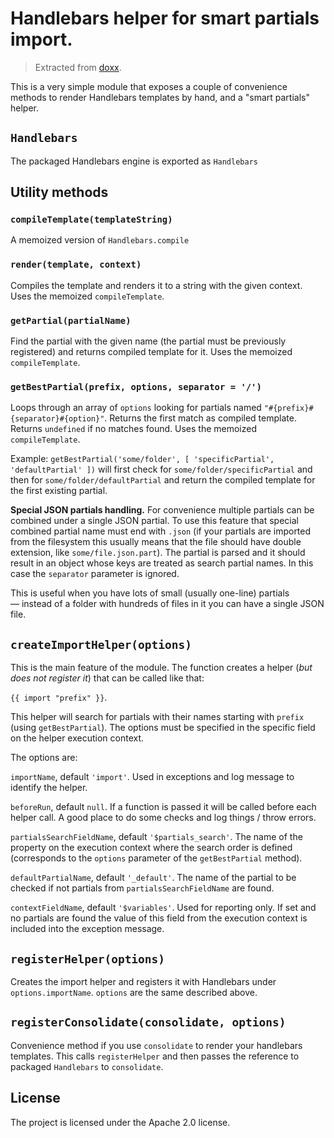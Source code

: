 Handlebars helper for smart partials import.
======================

> Extracted from [doxx](https://github.com/balena-io-modules/doxx).

This is a very simple module that exposes a couple of convenience methods to render Handlebars templates by hand, and a "smart partials" helper.

## `Handlebars`

The packaged Handlebars engine is exported as `Handlebars`

## Utility methods

### `compileTemplate(templateString)`

A memoized version of `Handlebars.compile`

### `render(template, context)`

Compiles the template and renders it to a string with the given context.
Uses the memoized `compileTemplate`.

### `getPartial(partialName)`

Find the partial with the given name (the partial must be previously registered) and returns compiled template for it.
Uses the memoized `compileTemplate`.

### `getBestPartial(prefix, options, separator = '/')`

Loops through an array of `options` looking for partials named `"#{prefix}#{separator}#{option}"`. Returns the first match as compiled template.
Returns `undefined` if no matches found.
Uses the memoized `compileTemplate`.

Example: `getBestPartial('some/folder', [ 'specificPartial', 'defaultPartial' ])`
will first check for `some/folder/specificPartial` and then for `some/folder/defaultPartial` and return the compiled template for the first existing partial.

**Special JSON partials handling.** For convenience multiple partials can be combined under a single JSON partial. To use this feature that special combined partial name must end with `.json` (if your partials are imported from the filesystem this usually means that the file should have double extension, like `some/file.json.part`).
The partial is parsed and it should result in an object whose keys are treated as search partial names. In this case the `separator` parameter is ignored.

This is useful when you have lots of small (usually one-line) partials — instead of a folder with hundreds of files in it you can have a single JSON file.

## `createImportHelper(options)`

This is the main feature of the module. The function creates a helper (_but does not register it_) that can be called like that:

`{{ import "prefix" }}`.

This helper will search for partials with their names starting with `prefix` (using `getBestPartial`). The options must be specified in the specific field on the helper execution context.

The options are:

`importName`, default `'import'`. Used in exceptions and log message to identify the helper.

`beforeRun`, default `null`. If a function is passed it will be called before each helper call. A good place to do some checks and log things / throw errors.

`partialsSearchFieldName`, default `'$partials_search'`. The name of the property on the execution context where the search order is defined (corresponds to the `options` parameter of the `getBestPartial` method).

`defaultPartialName`, default `'_default'`. The name of the partial to be checked if not partials from `partialsSearchFieldName` are found.

`contextFieldName`, default `'$variables'`. Used for reporting only. If set and no partials are found the value of this field from the execution context is included into the exception message.

## `registerHelper(options)`

Creates the import helper and registers it with Handlebars under `options.importName`. `options` are the same described above.

## `registerConsolidate(consolidate, options)`

Convenience method if you use `consolidate` to render your handlebars templates. This calls `registerHelper` and then passes the reference to packaged `Handlebars` to `consolidate`.



License
-------

The project is licensed under the Apache 2.0 license.
